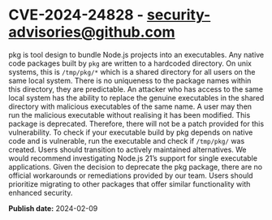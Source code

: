 # CVE-2024-24828 - security-advisories@github.com

pkg is tool design to bundle Node.js projects into an executables. Any native code packages built by `pkg` are written to a hardcoded directory. On unix systems, this is `/tmp/pkg/*` which is a shared directory for all users on the same local system. There is no uniqueness to the package names within this directory, they are predictable. An attacker who has access to the same local system has the ability to replace the genuine executables in the shared directory with malicious executables of the same name. A user may then run the malicious executable without realising it has been modified. This package is deprecated. Therefore, there will not be a patch provided for this vulnerability. To check if your executable build by pkg depends on native code and is vulnerable, run the executable and check if `/tmp/pkg/` was created. Users should transition to actively maintained alternatives. We would recommend investigating Node.js 21’s support for single executable applications. Given the decision to deprecate the pkg package, there are no official workarounds or remediations provided by our team. Users should prioritize migrating to other packages that offer similar functionality with enhanced security.

**Publish date:** 2024-02-09
